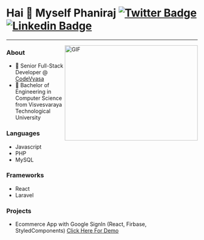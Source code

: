 # Hai 👋 Myself Phaniraj [![Twitter Badge](https://img.shields.io/badge/-Phaniraj-1ca0f1?style=flat-square&logo=twitter&logoColor=black&link=https://twitter.com/phaniitng)](https://twitter.com/phaniitng) [![Linkedin Badge](https://img.shields.io/badge/-Phaniraj-blue?style=flat-square&logo=Linkedin&logoColor=black&link=https://www.linkedin.com/in/phaniraj-k/)](https://www.linkedin.com/in/phaniraj-k/) 
---
<img align="right" width="350" height="250" alt="GIF" src="https://i2.wp.com/allhtaccess.info/wp-content/uploads/2018/03/programming.gif?fit=1281%2C716&ssl=1" />

### About

- 🌱 Senior Full-Stack Developer @ <a href="https://www.codevyasa.com/">CodeVyasa</a>
- 🔭 Bachelor of  Engineering in Computer Science from Visvesvaraya Technological University

### Languages

- Javascript
- PHP
- MySQL


### Frameworks

- React
- Laravel

### Projects

- Ecommerce App with Google SignIn (React, Firbase, StyledComponents) [Click Here For Demo](https://shimmering-strudel-b96a9b.netlify.app/)
